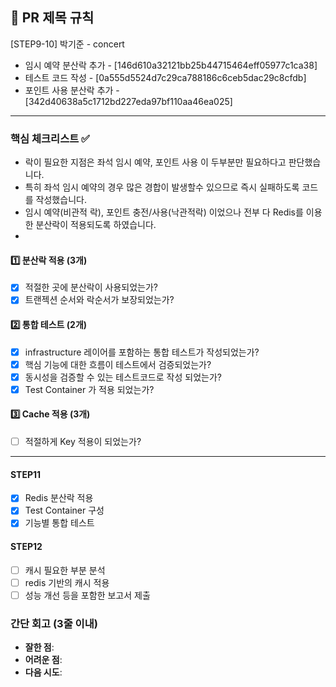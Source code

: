 ## :pushpin: PR 제목 규칙
[STEP9-10] 박기준 - concert 

- 임시 예약 분산락 추가 -  [146d610a32121bb25b44715464eff05977c1ca38]
- 테스트 코드 작성 - [0a555d5524d7c29ca788186c6ceb5dac29c8cfdb]
- 포인트 사용 분산락 추가 - [342d40638a5c1712bd227eda97bf110aa46ea025]

---
### **핵심 체크리스트** :white_check_mark:

- 락이 필요한 지점은 좌석 임시 예약, 포인트 사용 이 두부분만 필요하다고 판단했습니다.
- 특히 좌석 임시 예약의 경우 많은 경합이 발생할수 있으므로 즉시 실패하도록 코드를 작성했습니다.
- 임시 예약(비관적 락), 포인트 충전/사용(낙관적락) 이었으나 전부 다 Redis를 이용한 분산락이 적용되도록 하였습니다.
- 

#### :one: 분산락 적용 (3개)
- [x] 적절한 곳에 분산락이 사용되었는가?
- [x] 트랜젝션 순서와 락순서가 보장되었는가?

#### :two: 통합 테스트 (2개)
- [x] infrastructure 레이어를 포함하는 통합 테스트가 작성되었는가?
- [x] 핵심 기능에 대한 흐름이 테스트에서 검증되었는가?
- [x] 동시성을 검증할 수 있는 테스트코드로 작성 되었는가?
- [x] Test Container 가 적용 되었는가?

#### :three: Cache 적용 (3개)
- [ ] 적절하게 Key 적용이 되었는가?

---
#### STEP11
- [x] Redis 분산락 적용
- [x] Test Container 구성
- [x] 기능별 통합 테스트

#### STEP12
- [ ] 캐시 필요한 부분 분석
- [ ] redis 기반의 캐시 적용
- [ ] 성능 개선 등을 포함한 보고서 제출

### **간단 회고** (3줄 이내)
- **잘한 점**:
- **어려운 점**:
- **다음 시도**: